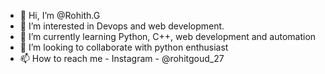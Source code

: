 - 👋 Hi, I’m @Rohith.G
- 👀 I’m interested in Devops and web development.
- 🌱 I’m currently learning Python, C++, web development and automation
- 💞️ I’m looking to collaborate with python enthusiast
- 📫 How to reach me - Instagram - @rohitgoud_27

<!---
Rohit27-2/Rohit27-2 is a ✨ special ✨ repository because its `README.md` (this file) appears on your GitHub profile.
You can click the Preview link to take a look at your changes.
--->
